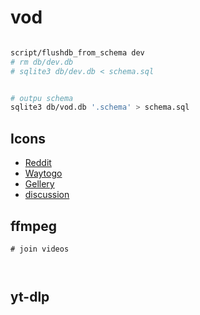# vod





```bash

script/flushdb_from_schema dev
# rm db/dev.db
# sqlite3 db/dev.db < schema.sql


# outpu schema
sqlite3 db/vod.db '.schema' > schema.sql


```
## Icons

* [Reddit](https://www.reddit.com/r/sveltejs/comments/16ic3oh/best_icon_library_for_svelte/)
* [Waytogo](https://github.com/unplugin/unplugin-icons)
* [Gellery](https://icones.js.org/collection/ph)
*  [discussion](https://www.reddit.com/r/sveltejs/comments/10rvng1/comment/j6y7bmz/)

## ffmpeg

```
# join videos



```

## yt-dlp
